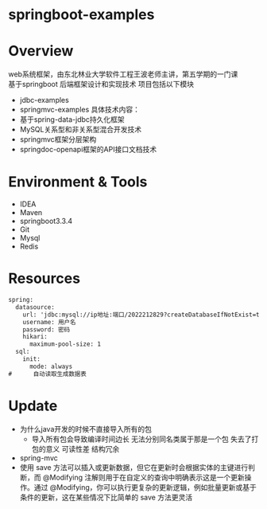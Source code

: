 # springboot-examples
# Overview
web系统框架，由东北林业大学软件工程王波老师主讲，第五学期的一门课
<br/>
基于springboot 后端框架设计和实现技术
项目包括以下模块
- jdbc-examples
- springmvc-examples
具体技术内容：
- 基于spring-data-jdbc持久化框架
- MySQL关系型和非关系型混合开发技术
- springmvc框架分层架构
- springdoc-openapi框架的API接口文档技术
# Environment & Tools
- IDEA
- Maven
- springboot3.3.4
- Git
- Mysql
- Redis
# Resources 
```xml
spring:
  datasource:
    url: 'jdbc:mysql://ip地址:端口/2022212829?createDatabaseIfNotExist=true'
    username: 用户名
    password: 密码
    hikari:
      maximum-pool-size: 1
  sql:
    init:
      mode: always
#      自动读取生成数据表
```
# Update
- 为什么java开发的时候不直接导入所有的包
  - 导入所有包会导致编译时间边长 无法分别同名类属于那是一个包 失去了打包的意义 可读性差 结构冗余
- spring-mvc
- 使用 save 方法可以插入或更新数据，但它在更新时会根据实体的主键进行判断，而 @Modifying 注解则用于在自定义的查询中明确表示这是一个更新操作。通过 @Modifying，你可以执行更复杂的更新逻辑，例如批量更新或基于条件的更新，这在某些情况下比简单的 save 方法更灵活